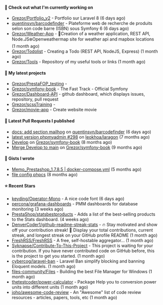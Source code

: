 #### 👷 Check out what I'm currently working on

- [Grezor/Portfolio_v2](https://github.com/Grezor/Portfolio_v2) - Portfolio sur Laravel 8 (6 days ago)
- [quentinsvn/barcodefinder](https://github.com/quentinsvn/barcodefinder) - Plateforme web de recherche de produits selon son code barre (ISBN) sous Symfony 6 (6 days ago)
- [Grezor/Weather-App](https://github.com/Grezor/Weather-App) - 🔆Creation of a weather application, REST API, Node.JS❄️Openweathermap site for weather api and mapbox locations (1 month ago)
- [Grezor/Todolist](https://github.com/Grezor/Todolist) - Creating a Todo (REST API, NodeJS, Express) (1 month ago)
- [Grezor/Tools](https://github.com/Grezor/Tools) - Repository of my useful tools or links (1 month ago)

#### 🌱 My latest projects

- [Grezor/PrestaFOP_testing](https://github.com/Grezor/PrestaFOP_testing) - 
- [Grezor/symfony-book](https://github.com/Grezor/symfony-book) - The Fast Track - Official Symfony
- [Grezor/Dashboard-API](https://github.com/Grezor/Dashboard-API) - github dashboard, which displays issues, repository, pull request
- [Grezor/scssTraining](https://github.com/Grezor/scssTraining) - 
- [Grezor/movie-app](https://github.com/Grezor/movie-app) - Create website movie

#### 🔨 Latest Pull Requests I published

- [docs: add section mailhog](https://github.com/quentinsvn/barcodefinder/pull/2) on [quentinsvn/barcodefinder](https://github.com/quentinsvn/barcodefinder) (6 days ago)
- [latest version phpmyadmin #298](https://github.com/leokhoa/laragon/pull/299) on [leokhoa/laragon](https://github.com/leokhoa/laragon) (7 months ago)
- [Develop](https://github.com/Grezor/symfony-book/pull/2) on [Grezor/symfony-book](https://github.com/Grezor/symfony-book) (8 months ago)
- [Merge Develop to main](https://github.com/Grezor/symfony-book/pull/1) on [Grezor/symfony-book](https://github.com/Grezor/symfony-book) (9 months ago)

#### 📓 Gists I wrote

- [Memo_Prestashop_1.7.8.5 | docker-compose.yml](https://gist.github.com/eb78b378ed9f40780dc077b361ead337) (5 months ago)
- [file config phpcs](https://gist.github.com/27d8a6056d2e171aed20c26699439861) (8 months ago)

#### ⭐ Recent Stars

- [keyding/Operator-Mono](https://github.com/keyding/Operator-Mono) - A nice code font (6 days ago)
- [percona/grafana-dashboards](https://github.com/percona/grafana-dashboards) - PMM dashboards for database monitoring (3 weeks ago)
- [PrestaShop/statsbestproducts](https://github.com/PrestaShop/statsbestproducts) - Adds a list of the best-selling products to the Stats dashboard. (4 weeks ago)
- [DenverCoder1/github-readme-streak-stats](https://github.com/DenverCoder1/github-readme-streak-stats) - 🔥 Stay motivated and show off your contribution streak! 🌟 Display your total contributions, current streak, and longest streak on your GitHub profile README (1 month ago)
- [FreshRSS/FreshRSS](https://github.com/FreshRSS/FreshRSS) - A free, self-hostable aggregator… (1 month ago)
- [Syknapse/Contribute-To-This-Project](https://github.com/Syknapse/Contribute-To-This-Project) - This project is waiting for your contribution. If you have never contributed code on GitHub before, this is the project to get you started. (1 month ago)
- [cybercog/laravel-ban](https://github.com/cybercog/laravel-ban) - Laravel Ban simplify blocking and banning Eloquent models. (1 month ago)
- [files-community/Files](https://github.com/files-community/Files) - Building the best File Manager for Windows (1 month ago)
- [thetestcoder/power-calculator](https://github.com/thetestcoder/power-calculator) - Package Help you to conversion power units into different units (1 month ago)
- [joho/awesome-code-review](https://github.com/joho/awesome-code-review) - An &#34;Awesome&#34; list of code review resources - articles, papers, tools, etc (1 month ago)
